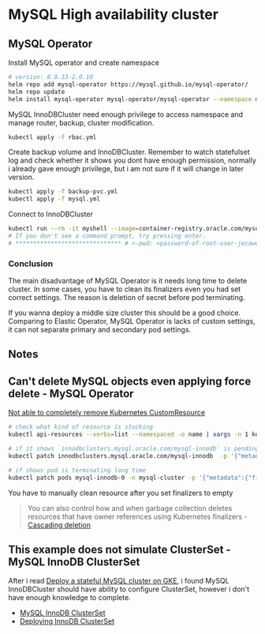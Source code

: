 # MySQL High availability cluster

## MySQL Operator

Install MySQL operator and create namespace

```bash
# version: 8.0.33-2.0.10
helm repo add mysql-operator https://mysql.github.io/mysql-operator/
helm repo update
helm install mysql-operator mysql-operator/mysql-operator --namespace mysql-cluster --create-namespace
```

MySQL InnoDBCluster need enough privilege to access namespace and manage router, backup, cluster modification.

```bash
kubectl apply -f rbac.yml
```

Create backup volume and InnoDBCluster. Remember to watch statefulset log and check whether it shows you dont have enough permission, normally i already gave enough privilege, but i am not sure if it will change in later version.

```bash
kubectl apply -f backup-pvc.yml
kubectl apply -f mysql.yml
```

Connect to InnoDBCluster

```bash
kubectl run --rm -it myshell --image=container-registry.oracle.com/mysql/community-operator -- mysqlsh root@mysql-innodb.mysql-cluster:3306  --sql
# If you don't see a command prompt, try pressing enter.
# ****************************** # <-pwd: <password-of-root-user-jecawe>
```

### Conclusion

The main disadvantage of MySQL Operator is it needs long time to delete cluster. In some cases, you have to clean its finalizers even you had set correct settings. The reason is deletion of secret before pod terminating.

If you wanna deploy a middle size cluster this should be a good choice. Comparing to Elastic Operator, MySQL Operator is lacks of custom settings, it can not separate primary and secondary pod settings.

## Notes

## Can't delete MySQL objects even applying force delete - MySQL Operator

[Not able to completely remove Kubernetes CustomResource](https://stackoverflow.com/questions/52009124/not-able-to-completely-remove-kubernetes-customresource)

```bash
# check what kind of resource is stucking
kubectl api-resources --verbs=list --namespaced -o name | xargs -n 1 kubectl get --show-kind --ignore-not-found -n mysql-cluster

# if it shows `innodbclusters.mysql.oracle.com/mysql-innodb` is pending forever, then run the command below
kubectl patch innodbclusters.mysql.oracle.com/mysql-innodb  -p '{"metadata":{"finalizers":[]}}' --type=merge -n mysql-cluster

# if shows pod is terminating long time
kubectl patch pods mysql-innodb-0 -n mysql-cluster -p '{"metadata":{"finalizers":null}}'
```

You have to manually clean resource after you set finalizers to empty

> You can also control how and when garbage collection deletes resources that have owner references using Kubernetes finalizers - [Cascading deletion](https://kubernetes.io/docs/concepts/architecture/garbage-collection/#cascading-deletion)

## This example does not simulate ClusterSet - MySQL InnoDB ClusterSet

After i read [Deploy a stateful MySQL cluster on GKE](https://cloud.google.com/kubernetes-engine/docs/tutorials/stateful-workloads/mysql), i found MySQL InnoDBCluster should have ability to configure ClusterSet, however i don't have enough knowledge to complete.

- [MySQL InnoDB ClusterSet](https://dev.mysql.com/doc/mysql-shell/8.0/en/innodb-clusterset.html)
- [Deploying InnoDB ClusterSet](https://dev.mysql.com/doc/mysql-shell/8.0/en/innodb-clusterset-deploy.html)